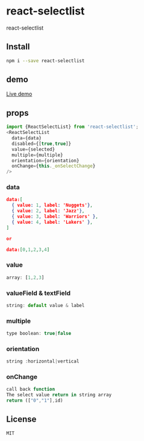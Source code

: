 # react-selectlist
react-selectlist

## Install
```sh
npm i --save react-selectlist

```

## demo
[Live demo](http://skycloud1030.github.io/react-selectlist/html/checkbox.html)

## props
```js
import {ReactSelectList} from 'react-selectlist';
<ReactSelectList
  data={data}
  disabled={[true,true]}
  value={selected}
  multiple={multiple}
  orientation={orientation}
  onChange={this._onSelectChange}
/>

```


### data
```json
data:[
  { value: 1, label: 'Nuggets'},
  { value: 2, label: 'Jazz'},
  { value: 3, label: 'Warriors' },
  { value: 4, label: 'Lakers' },
]

or

data:[0,1,2,3,4]

```

### value
```js
array: [1,2,3]

```

### valueField & textField
```js
string: default value & label

```

### multiple
```js
type boolean: true|false

```

### orientation
```js
string :horizontal|vertical

```

### onChange
```js
call back function
The select value return in string array
return (["0","1"],id)

```

## License

```sh
MIT
```
